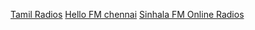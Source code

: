 <a href="https://tamilmuthu.com/tamil" rel="external">Tamil Radios</a>
<a href="https://tamilmuthu.com/player/hellofm">Hello FM chennai</a>
<a href="https://tamilmuthu.com/sinhala">Sinhala FM Online Radios</a>
